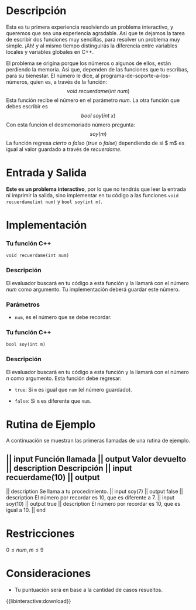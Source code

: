 # Descripción
Esta es tu primera experiencia resolviendo un problema interactivo, y queremos que sea una experiencia agradable. Asi que te dejamos la tarea de escribir dos funciones muy sencillas, para resolver un problema muy simple. ¡Ah! y al mismo tiempo distinguirás la diferencia entre variables locales y variables globales en C++.

El problema se origina porque los números o algunos de ellos, están perdiendo la memoria. Asi que, dependen de las funciones que tu escribas, para su bienestar.
El número le dice, al programa-de-soporte-a-los-números, quien es, a través de la función: $$void\ recuerdame(int\ num)$$
Esta función recibe el número en el parámetro $num$.
La otra función que debes escribir es $$bool\ soy(int\ x) $$
Con esta función el desmemoriado número pregunta:$$soy(m)$$
La función regresa $cierto$ o $falso$ ($true$ o $false$) dependiendo de si $ m$ es igual al valor guardado a través de $recuerdame$.

# Entrada y Salida

**Este es un problema interactivo**, por lo que no tendrás que leer la entrada ni imprimir la salida, sino implementar en tu código a las funciones `void recuerdame(int num)` y  `bool soy(int m)`.

# Implementación

### Tu función C++ 
`void recuerdame(int num)`


### Descripción

El evaluador buscará en tu código a esta función y la llamará con el número $num$  como argumento. Tu implementación deberá guardar este número. 

### Parámetros

* `num`, es el número que se debe recordar.

### Tu función C++ 
`bool soy(int m)`


### Descripción
El evaluador buscará en tu código a esta función y la llamará con el número $n$  como argumento.
Esta función debe regresar:

* `true`: Si `m` es igual que `num` (el número guardado).

* `false`: Si `m` es diferente que `num`.


# Rutina de Ejemplo

A continuación se muestran las primeras llamadas de una rutina de ejemplo.

|| input
Función llamada
|| output
Valor devuelto
|| description
Descripción
|| input
recuerdame(10)
|| output
-
|| description
Se llama a tu procedimiento.
|| input
soy(7)
|| output
false
|| description
El número por recordar es 10, que es diferente  a 7.
|| input
soy(10)
|| output
true
|| description
El número por recordar es 10, que es igual a 10.
|| end

# Restricciones

$0 \leq num,m \leq 9$

# Consideraciones

* Tu puntuación será en base a la cantidad de casos resueltos.

{{libinteractive:download}}
